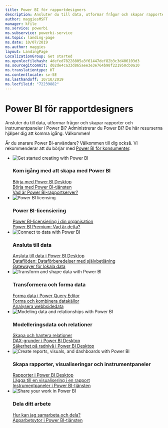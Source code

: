 ```yaml
---
title: Power BI för rapportdesigners
description: Ansluter du till data, utformar frågor och skapar rapporter och instrumentpaneler i Power BI? Är du Power BI-administratör?
author: maggiesMSFT
manager: kfile
ms.service: powerbi
ms.subservice: powerbi-service
ms.topic: landing-page
ms.date: 10/07/2019
ms.author: maggies
layout: LandingPage
LocalizationGroup: Get started
ms.openlocfilehash: 4defed78228805a3f61447def82b3c3d406103d3
ms.sourcegitcommit: d02de4ca33d865aee3e3e764b98f221950cb0a10
ms.translationtype: HT
ms.contentlocale: sv-SE
ms.lasthandoff: 10/10/2019
ms.locfileid: "72239882"
---
```

# <a name="power-bi-for-report-designers"></a>Power BI för rapportdesigners

Ansluter du till data, utformar frågor och skapar rapporter och instrumentpaneler i Power BI? Administrerar du Power BI? De här resurserna hjälper dig att komma igång. Välkommen!

Är du snarare Power BI-användare? Välkommen till dig också. Vi rekommenderar att du börjar med [Power BI för konsumenter](consumer/power-bi-consumer-landing.md).

<ul class="panelContent cardsF"> 
            <li> 
                  <div class="cardSize"> 
                        <div class="cardPadding"> 
                              <div class="card"> 
                                    <div class="cardImageOuter">
                                          <div class="cardImage">
                                                <img alt="Get started creating with Power BI" src="media/power-bi-creator-landing/power-bi-designer-get-started.svg" data-linktype="relative-path">
                                          </div>
                                    </div>
                                    <div class="cardText"> 
                                          <h3>Kom igång med att skapa med Power BI</h3> 
                                          <p></p>
                                               <a href="desktop-what-is-desktop.md">Börja med Power BI Desktop</a><br/> 
                                               <a href="power-bi-overview.md">Börja med Power BI-tjänsten</a><br/> 
                                               <a href="report-server/get-started.md">Vad är Power BI-rapportserver?</a>
                                    </div> 
                              </div> 
                        </div> 
                  </div> 
            </li>
            <li> 
                  <div class="cardSize"> 
                        <div class="cardPadding"> 
                              <div class="card"> 
                                    <div class="cardImageOuter">
                                          <div class="cardImage">
                                                <img alt="Power BI licensing" src="media/power-bi-creator-landing/power-bi-designer-licensing.svg" data-linktype="relative-path">
                                          </div>
                                    </div>
                                    <div class="cardText"> 
                                          <h3>Power BI-licensiering</h3> 
                                          <p></p>
                                                <a href="service-admin-licensing-organization.md">Power BI-licensiering i din organisation</a><br/> 
                                                <a href="service-premium-what-is.md">Power BI Premium: Vad är detta?</a> 
                                    </div> 
                              </div> 
                        </div> 
                  </div> 
            </li>
            <li> 
                  <div class="cardSize"> 
                        <div class="cardPadding"> 
                              <div class="card"> 
                                    <div class="cardImageOuter">
                                          <div class="cardImage">
                                                <img alt="Connect to data with Power BI" src="media/power-bi-creator-landing/power-bi-designer-connect-data.svg" data-linktype="relative-path">
                                          </div>
                                    </div>
                                    <div class="cardText"> 
                                          <h3>Ansluta till data</h3> 
                                          <p></p>
                                                <a href="desktop-quickstart-connect-to-data.md">Ansluta till data i Power BI Desktop </a><br/> 
                                                <a href="service-dataflows-overview.md">Dataflöden: Dataförberedelser med självbetjäning</a><br/> 
                                                <a href="service-gateway-onprem.md">Gatewayer för lokala data</a>
                                    </div> 
                              </div> 
                        </div> 
                  </div> 
            </li>
            <li> 
                  <div class="cardSize"> 
                        <div class="cardPadding"> 
                              <div class="card"> 
                                    <div class="cardImageOuter">
                                          <div class="cardImage">
                                                <img alt="Transform and shape data with Power BI" src="media/power-bi-creator-landing/power-bi-designer-transform-shape-data.svg" data-linktype="relative-path">
                                          </div>
                                    </div>
                                    <div class="cardText"> 
                                          <h3>Transformera och forma data</h3> 
                                          <p></p>
                                                <a href="desktop-common-query-tasks.md">Forma data i Power Query Editor</a><br/> 
                                                <a href="desktop-shape-and-combine-data.md">Forma och kombinera datakällor</a><br/> 
                                                <a href="desktop-tutorial-importing-and-analyzing-data-from-a-web-page.md">Analysera webbsidedata</a>
                                    </div> 
                              </div> 
                        </div> 
                  </div> 
            </li>
            <li> 
                  <div class="cardSize"> 
                        <div class="cardPadding"> 
                              <div class="card"> 
                                    <div class="cardImageOuter">
                                          <div class="cardImage">
                                                <img alt="Modeling data and relationships with Power BI" src="media/power-bi-creator-landing/power-bi-designer-modeling-data-relationships.svg" data-linktype="relative-path">
                                          </div>
                                    </div>
                                    <div class="cardText"> 
                                          <h3>Modelleringsdata och relationer</h3> 
                                          <p></p>
                                                <a href="desktop-create-and-manage-relationships.md">Skapa och hantera relationer</a><br/>
                                                <a href="desktop-quickstart-learn-dax-basics.md">DAX-grunder i Power BI Desktop</a><br/> 
                                                <a href="service-admin-rls.md">Säkerhet på radnivå i Power BI Desktop</a> 
                                    </div> 
                              </div> 
                        </div> 
                  </div> 
            </li>
            <li> 
                  <div class="cardSize"> 
                        <div class="cardPadding"> 
                              <div class="card"> 
                                    <div class="cardImageOuter">
                                          <div class="cardImage">
                                                <img alt="Create reports, visuals, and dashboards with Power BI" src="media/power-bi-creator-landing/power-bi-designer-create-reports-visuals-dashboards.svg" data-linktype="relative-path">
                                          </div>
                                    </div>
                                    <div class="cardText"> 
                                          <h3>Skapa rapporter, visualiseringar och instrumentpaneler</h3> 
                                          <p></p>
                                                <a href="desktop-report-view.md">Rapporter i Power BI Desktop</a><br/> 
                                                <a href="power-bi-report-add-visualizations-i.md">Lägga till en visualisering i en rapport</a><br/> 
                                                <a href="service-dashboard-create.md">Instrumentpaneler i Power BI-tjänsten</a>
                                    </div> 
                              </div> 
                        </div> 
                  </div> 
            </li>
            <li> 
                  <div class="cardSize"> 
                        <div class="cardPadding"> 
                              <div class="card"> 
                                    <div class="cardImageOuter">
                                          <div class="cardImage">
                                                <img alt="Share your work in Power BI" src="media/power-bi-creator-landing/power-bi-designer-share-work.svg" data-linktype="relative-path">
                                          </div>
                                    </div>
                                    <div class="cardText"> 
                                          <h3>Dela ditt arbete</h3> 
                                          <p></p>
                                                <a href="service-how-to-collaborate-distribute-dashboards-reports.md">Hur kan jag samarbeta och dela?</a><br/>
                                                <a href="service-create-workspaces.md">Apparbetsytor i Power BI-tjänsten</a> 
                                    </div> 
                              </div> 
                        </div> 
                  </div> 
            </li>
</ul>



